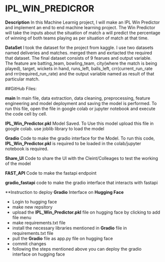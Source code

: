 # IPL_WIN_PREDICROR
**Description**
In this Machine Learnig project, I will make an IPL Win Predictor and implement an end to end machine learning project. The Win Predictor will take the inputs about the situation of match a will predict the percentage of winning of both teams playing as per situation of match at that time.

**DataSet**
I took the dataset for the project from kaggle. I use two datasets named deliveries and matches. merged them and exrtacted the required that dataset. The final dataset consists of 9 fearues and output variable. The feature are batting_team, bowling_team, city(where the match is being played), target, wickets in hand, runs_left, balls_left, crr(current_run_rate and rrr(required_run_rate) and the output variable named as result of that particular match.

##GitHub Files:

**main**
In main file, data extraction, data cleaning, preprocessing, feature engineering and model deployment and saving the model is performed. 
To run this file, open the file in google colab or jupyter notebook and execute the code cell by cell.

**IPL_Win_Predictor.pkl**
Model Saved. To Use this model upload this file in google colab. use joblib library to load the model

**Gradio**
Code to make the gradio interface for the Model. To run this code, **IPL_Win_Predictor.pkl** is required to be loaded in the colab/jupyter notebook is required.


**Share_UI**
Code to share the UI with the Cleint/Colleages to test the working of the model

**FAST_API**
Code to make the fastapi endpoint

**gradio_fastapi**
code to make the gradio interface that interacts with fastapi

**Instruction to deploy **Gradio** Interface on **Hugging Face**
* Login to hugging face
* make new repsitory
* upload the **IPL_Win_Predictor.pkl** file on hugging face by clicking to add file menu
* make requirements.txt file
* install the necessary libraries mentioned in **Gradio** file in requirements.txt file
* pull the **Gradio** file as app.py file on hugging face
* commit changes
* following the steps mentioned above you can deploy the gradio interface on hugging face

